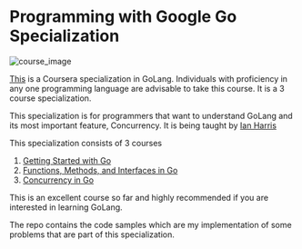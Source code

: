 # Programming with Google Go Specialization

![course_image](https://d3njjcbhbojbot.cloudfront.net/api/utilities/v1/imageproxy/https://d15cw65ipctsrr.cloudfront.net/93/7aca50b42f11e7849503d6352634bf/GOrdonGOpher.jpg?auto=format%2Ccompress&dpr=1&w=175&h=175&fit=fill&bg=FFF)

[This](https://www.coursera.org/specializations/google-golang) is a Coursera specialization in GoLang. Individuals with proficiency in any one programming language are advisable to take this course. It is a 3 course specialization.

This specialization is for programmers that want to understand GoLang and its most important feature, Concurrency. It is being taught by [Ian Harris](https://www.ics.uci.edu/~harris/)

This specialization consists of 3 courses
1. [Getting Started with Go](https://www.coursera.org/learn/golang-getting-started)
2. [Functions, Methods, and Interfaces in Go](https://www.coursera.org/learn/golang-functions-methods)
3. [Concurrency in Go](https://www.coursera.org/learn/golang-concurrency)

This is an excellent course so far and highly recommended if you are interested in learning GoLang.

The repo contains the code samples which are my implementation of some problems that are part of this specialization.

